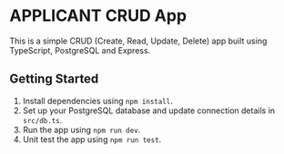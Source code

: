 # APPLICANT CRUD App

This is a simple CRUD (Create, Read, Update, Delete) app built using TypeScript, PostgreSQL and Express.

## Getting Started

1. Install dependencies using `npm install`.
2. Set up your PostgreSQL database and update connection details in `src/db.ts`.
3. Run the app using `npm run dev`.
4. Unit test the app using `npm run test`.
